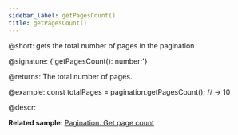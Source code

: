```yaml
---
sidebar_label: getPagesCount()
title: getPagesCount()
---          
```


@short: gets the total number of pages in the pagination

@signature: {'getPagesCount(): number;'}

@returns:
The total number of pages.

@example:
const totalPages = pagination.getPagesCount();
// -> 10

@descr:

**Related sample**: [Pagination. Get page count](https://snippet.dhtmlx.com/k5j6acc5)

[comment]: # (@related: pagination/usage.md#getting-total-number-of-pages)

